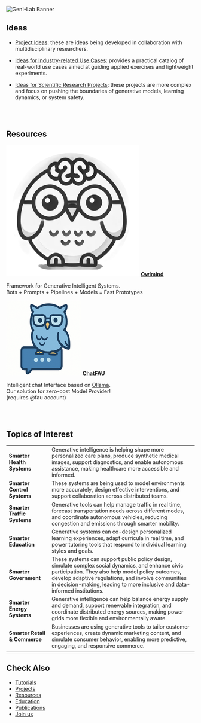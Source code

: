 ![GenI-Lab Banner](http://generativeintelligencelab.ai/images/icons/genilab-banner.png)



## Ideas

* [Project Ideas](https://padlet.com/generativeintelligencelab/ideas): these are ideas being developed  in collaboration with multidisciplinary researchers. 

* [Ideas for Industry-related Use Cases](https://docs.google.com/spreadsheets/d/1Ge2chxRrBjILHkZthtzymqAbs3TkwrGiMMge23zC8jA/edit?usp=sharing): provides a practical catalog of real-world use cases aimed at guiding applied exercises and lightweight experiments.

* [Ideas for Scientific Research Projects](https://docs.google.com/document/d/1kvDZFpP_bHImJSLeVpZmmEuLd-EIC-J9aWbqgIITpFI/edit?usp=sharing): these projects are more complex and focus on pushing the boundaries of generative models, learning dynamics, or system safety. 

<br/>
<br/>

## Resources

<div class="grid-container" data-columns="3">
    <div class="grid-item">
      <img src="./images/icons/owlmind-icon.png"  alt="Owlmind Icon" />
      <a href="https://github.com/genilab/owlmind"><strong>Owlmind</strong></a>
      <p>Framework for Generative Intelligent Systems.<br />
      Bots + Prompts + Pipelines + Models = Fast Prototypes</p>
    </div>
    <div class="grid-item">
      <img src="./images/icons/chatfau-icon.png" alt="ChatFAU Icon" />
      <a href="https://chat.hpc.fau.edu"><strong>ChatFAU</strong></a>
      <p>
        Intelligent chat Interface based on 
        <a href="http://ollama.com">Ollama</a>.<br />
        Our solution for zero-cost Model Provider!<br/>
        (requires @fau account)
      </p>
    </div>
  </div>


<br/>
<br/>

## Topics of Interest 


| | |
| :- | :- |
| **Smarter Health Systems** | Generative intelligence is helping shape more personalized care plans, produce synthetic medical images, support diagnostics, and enable autonomous assistance, making healthcare more accessible and informed. |
| **Smarter Control Systems** | These systems are being used to model environments more accurately, design effective interventions, and support collaboration across distributed teams. |
| **Smarter Traffic Systems** | Generative tools can help manage traffic in real time, forecast transportation needs across different modes, and coordinate autonomous vehicles, reducing congestion and emissions through smarter mobility. |
| **Smarter Education** | Generative systems can co-design personalized learning experiences, adapt curricula in real time, and power tutoring tools that respond to individual learning styles and goals. |
| **Smarter Government** | These systems can support public policy design, simulate complex social dynamics, and enhance civic participation. They also help model policy outcomes, develop adaptive regulations, and involve communities in decision-making, leading to more inclusive and data-informed institutions. |
| **Smarter Energy Systems** | Generative intelligence can help balance energy supply and demand, support renewable integration, and coordinate distributed energy sources, making power grids more flexible and environmentally aware. |
| **Smarter Retail & Commerce** | Businesses are using generative tools to tailor customer experiences, create dynamic marketing content, and simulate consumer behavior, enabling more predictive, engaging, and responsive commerce. |
| | | 


## Check Also

* [Tutorials](./knowledge.md#tutorials)
* [Projects](./projects.md)
* [Resources](./projects.md#resources) 
* [Education](./knowledge.md#education)
* [Publications](./knowledge.md#publications)
* [Join us](./collaborate.md)

 

